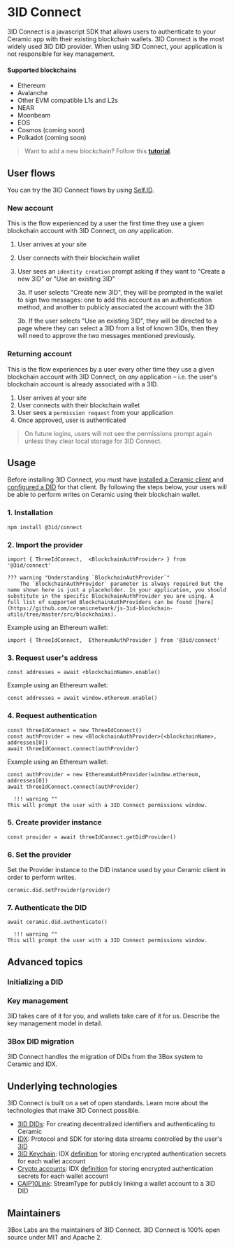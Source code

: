 # 3ID Connect

3ID Connect is a javascript SDK that allows users to authenticate to your Ceramic app with their existing blockchain wallets. 3ID Connect is the most widely used 3ID DID provider. When using 3ID Connect, your application is not responsible for key management.

#### Supported blockchains
- Ethereum
- Avalanche
- Other EVM compatible L1s and L2s
- NEAR
- Moonbeam
- EOS
- Cosmos (coming soon)
- Polkadot (coming soon)

> Want to add a new blockchain? Follow this [**tutorial**](https://blog.ceramic.network/add-authentication-with-new-blockchains-in-3id-connect/).


## **User flows**
You can try the 3ID Connect flows by using [Self.ID](https://self.id).

### New account
This is the flow experienced by a user the first time they use a given blockchain account with 3ID Connect, on *any* application.

1. User arrives at your site
2. User connects with their blockchain wallet <insert image>
3. User sees an `identity creation` prompt asking if they want to "Create a new 3ID" or "Use an existing 3ID" <insert image>

    3a. If user selects "Create new 3ID", they will be prompted in the wallet to sign two messages: one to add this account as an authentication method, and another to publicly associated the account with the 3ID <insert image>

    3b. If the user selects "Use an existing 3ID", they will be directed to a page where they can select a 3ID from a list of known 3IDs, then they will need to approve the two messages mentioned previously. 

### Returning account
This is the flow experiences by a user every other time they use a given blockchain account with 3ID Connect, on *any* application – i.e. the user's blockchain account is already associated with a 3ID.

1. User arrives at your site
2. User connects with their blockchain wallet
3. User sees a `permission request` from your application <insert image>
4. Once approved, user is authenticated

> On future logins, users will not see the permissions prompt again unless they clear local storage for 3ID Connect.

## **Usage**

Before installing 3ID Connect, you must have [installed a Ceramic client](installation.md) and [configured a DID](configure-did.md) for that client. By following the steps below, your users will be able to perform writes on Ceramic using their blockchain wallet.


### 1. Installation

```
npm install @3id/connect
```

### 2. Import the provider

```
import { ThreeIdConnect,  <BlockchainAuthProvider> } from '@3id/connect'
```

    ??? warning "Understanding `BlockchainAuthProvider`"
        The `BlockchainAuthProvider` parameter is always required but the name shown here is just a placeholder. In your application, you should substitute in the specific BlockchainAuthProvider you are using. A full list of supported BlockchainAuthProviders can be found [here](https://github.com/ceramicnetwork/js-3id-blockchain-utils/tree/master/src/blockchains).

Example using an Ethereum wallet:

```
import { ThreeIdConnect,  EthereumAuthProvider } from '@3id/connect'
```

### 3. Request user's address

```
const addresses = await <blockchainName>.enable()
```

Example using an Ethereum wallet:

```
const addresses = await window.ethereum.enable()
```

### 4. Request authentication

```
const threeIdConnect = new ThreeIdConnect()
const authProvider = new <BlockchainAuthProvider>(<blockchainName>, addresses[0])
await threeIdConnect.connect(authProvider)
```

Example using an Ethereum wallet:

```
const authProvider = new EthereumAuthProvider(window.ethereum, addresses[0])
await threeIdConnect.connect(authProvider)
```
  
  
      !!! warning ""
    This will prompt the user with a 3ID Connect permissions window.
  
  
### 5. Create provider instance

```
const provider = await threeIdConnect.getDidProvider()
```

### 6. Set the provider
Set the Provider instance to the DID instance used by your Ceramic client in order to perform writes.

```
ceramic.did.setProvider(provider)
```

### 7. Authenticate the DID

```
await ceramic.did.authenticate()
```

      !!! warning ""
    This will prompt the user with a 3ID Connect permissions window.
  
## Advanced topics

### Initializing a DID
    
### Key management
3ID takes care of it for you, and wallets take care of it for us. Describe the key management model in detail.

### 3Box DID migration
3ID Connect handles the migration of DIDs from the 3Box system to Ceramic and IDX.


## Underlying technologies

3ID Connect is built on a set of open standards. Learn more about the technologies that make 3ID Connect possible.

- [3ID DIDs](../dids/3id.md): For creating decentralized identifiers and authenticating to Ceramic
- [IDX](../../tools/identity/idx.md): Protocol and SDK for storing data streams controlled by the user's [3ID]()
- [3ID Keychain](): IDX [definition]() for storing encrypted authentication secrets for each wallet account
- [Crypto accounts](): IDX [definition]() for storing encrypted authentication secrets for each wallet account
- [CAIP10Link](): StreamType for publicly linking a wallet account to a 3ID DID
    
## Maintainers
3Box Labs are the maintainers of 3ID Connect. 3ID Connect is 100% open source under MIT and Apache 2.

</br>
</br>
</br>
